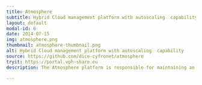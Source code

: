 ```yaml
---
title: Atmosphere
subtitle: Hybrid Cloud management platform with autoscaling  capability
layout: default
modal-id: 6
date: 2014-07-15
img: atmosphere.png
thumbnail: atmosphere-thumbnail.png
alt: Hybrid Cloud management platform with autoscaling  capability
source: https://github.com/dice-cyfronet/atmosphere
tryit: https://portal.vph-share.eu
description: The Atmosphere platform is responsible for maintaining an interface between the end-user tools and the underlying hardware resources required to perform complex computations in a distributed cloud environment. The Atmosphere approach is not to develop low-level cloud middleware or services, but rather to build on top of existing solutions – thus Atmosphere integrates resources acquired from commercial IaaS providers (e.g. Amazon EC2) with privately-deployed open-source cloud platforms (e.g. OpenStack). The result is a hybrid Cloud infrastructure on which users can expose and access domain-oriented computational and data storage services representing various areas of science.

---
```

